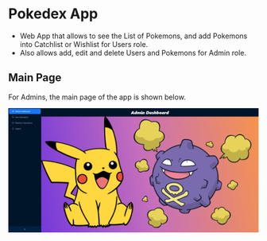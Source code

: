 # Pokedex App 
- Web App that allows to see the List of Pokemons, and add Pokemons into Catchlist or Wishlist for Users role.
- Also allows add, edit and delete Users and Pokemons for Admin role.

## Main Page

For Admins, the main page of the app is shown below.

![Main Page](assets/mainpage.png)

